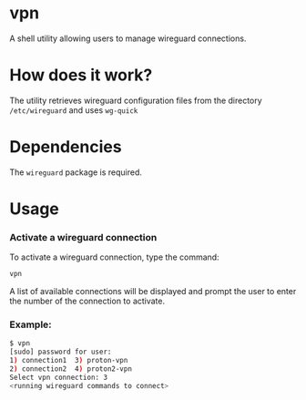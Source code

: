 # vpn

A shell utility allowing users to manage wireguard connections.

# How does it work?

The utility retrieves wireguard configuration files from the directory
```/etc/wireguard```
and uses
```wg-quick```

# Dependencies

The ```wireguard``` package is required.

# Usage

### Activate a wireguard connection
To activate a wireguard connection, type the command:
```bash
vpn
```

A list of available connections will be displayed and prompt the user to enter the number of the connection to activate.

### Example:
```bash
$ vpn
[sudo] password for user: 
1) connection1  3) proton-vpn
2) connection2	4) proton2-vpn
Select vpn connection: 3
<running wireguard commands to connect>
```
